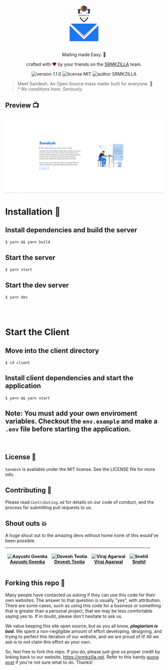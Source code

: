 <div align="center">
  <a href="https://srmkzilla.net"> <img alt="SRMKZILLA Logo" src="docs/srmkzilla_logo.png" height="56" /></a> 
</div>
<div align="center">
  <img alt="Sandesh Logo" src="./client/public/sandesh-logo.png" height="56" />
</div>

<br>
<p align="center">
Mailing made Easy. 💌
</p>
<p align="center">
crafted with <span style="color: #8b0000;">&hearts;</span> by your friends on the <a href="https://srmkzilla.net">SRMKZILLA</a> team.
</p>
<p align="center">
    <img src="https://img.shields.io/badge/version-1.1.0-yellowgreen" alt="version 1.1.0"/>
    <img src="https://img.shields.io/badge/license-MIT-brightgreen" alt="license MIT"/>
    <img src="https://img.shields.io/badge/author-SRMKZILLA-orange" alt="author SRMKZILLA"/>
</p>

> Meet Sandesh. An Open Source mass mailer built for everyone. 🚀  
> _\* No conditions here. Seriously._

## Preview 📺

<div align="center">
  <img alt="Screenshot" src="./client/public/sandesh-preview.png" />
</div>

# Installation 🔧

## Install dependencies and build the server
 
```
$ yarn && yarn build
```

## Start the server

```
$ yarn start
```
## Start the dev server

```
$ yarn dev
```


<br>
<br>

# Start the Client

## Move into the client directory

```
$ cd client
```

## Install client dependencies and start the application


```
$ yarn && yarn start
```
## Note: You must add your own enviroment variables. Checkout the `env.example` and make a `.env` file before starting the application.
<br>




## License 📜

`Sandesh` is available under the MIT license. See the LICENSE file for more info.

## Contributing 🤝

Please read `Contributing.md` for details on our code of conduct, and the process for submitting pull requests to us.

## Shout outs 💥

A huge shout out to the amazing devs without home none of this would've been possible.


| <p align="center">![Aayushi Goenka](https://github.com/aayushi-goenka.png?size=128)<br>[Aayushi Goenka](https://github.com/aayushi-goenka)</p>  | <p align="center">![Devesh Teotia](https://github.com/deveshteotia12.png?size=128)<br>[Devesh Teotia](https://github.com/deveshteotia12)</p> | <p align="center">![Viraj Agarwal](https://github.com/agarwalviraj.png?size=128)<br>[Viraj Agarwal](https://github.com/agarwalviraj)</p>| <p align="center">![Snehil](https://github.com/SneakySensei.png?size=128)<br>[Snehil](https://github.com/SneakySensei)</p>
| ----------- | ---------- |------ | ----- |
## Forking this repo 🚨

Many people have contacted us asking if they can use this code for their own websites. The answer to that question is usually "yes", with attribution. There are some cases, such as using this code for a business or something that is greater than a personal project, that we may be less comfortable saying yes to. If in doubt, please don't hesitate to ask us.

We value keeping this site open source, but as you all know, _**plagiarism is bad**_. We spent a non-negligible amount of effort developing, designing, and trying to perfect this iteration of our website, and we are proud of it! All we ask is to not claim this effort as your own.

So, feel free to fork this repo. If you do, please just give us proper credit by linking back to our website, https://srmkzilla.net. Refer to this handy [quora post](https://www.quora.com/Is-it-bad-to-copy-other-peoples-code) if you're not sure what to do. Thanks!
